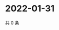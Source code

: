 # 2022-01-31

共 0 条

<!-- BEGIN WEIBO -->
<!-- 最后更新时间 Mon Jan 31 2022 14:17:09 GMT+0800 (China Standard Time) -->

<!-- END WEIBO -->
